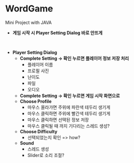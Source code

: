 # WordGame
Mini Project with JAVA

* __게임 시작 시 Player Setting Dialog 바로 안뜨게__
<br>

* __Player Setting Dialog__
    * __Complete Setting -> 확인 누르면 플레이어 정보 저장 처리__
        * 플레이어 이름
        * 프로필 사진
        * 난이도
        * 파일
        * 오디오
    * __Complete Setting -> 확인 누르면 게임 시작 화면으로__
    * __Choose Profile__
        * 마우스 올라가면 주위에 파란색 테두리 생기게
        * 마우스 클릭하면 주위에 빨간색 테두리 생기게
        * 마우스 클릭하면 선택된 정보 저장
        * 마우스 클릭될 때 까지 기다리는 스레드 생성?
    * __Choose Difficulty__
        * 선택되었는지 확인 => how?
    * __Sound__
        * 스레드 생성
        * Slider로 소리 조절?
    <br>
